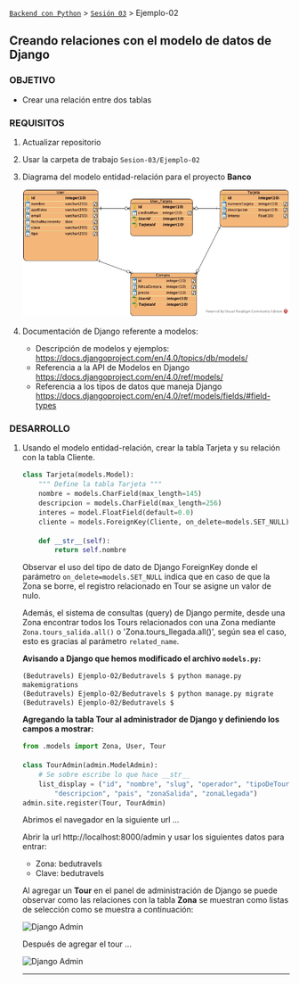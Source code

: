 [`Backend con Python`](../../Readme.md) > [`Sesión 03`](../Readme.md) > Ejemplo-02
## Creando relaciones con el modelo de datos de Django

### OBJETIVO
- Crear una relación entre dos tablas

### REQUISITOS
1. Actualizar repositorio
1. Usar la carpeta de trabajo `Sesion-03/Ejemplo-02`
1. Diagrama del modelo entidad-relación para el proyecto __Banco__

   ![Modelo entidad-relación](assets/banco-modelo-er.jpg)

1. Documentación de Django referente a modelos:
   - Descripción de modelos y ejemplos: https://docs.djangoproject.com/en/4.0/topics/db/models/
   - Referencia a la API de Modelos en Django https://docs.djangoproject.com/en/4.0/ref/models/
   - Referencia a los tipos de datos que maneja Django https://docs.djangoproject.com/en/4.0/ref/models/fields/#field-types

### DESARROLLO
1. Usando el modelo entidad-relación, crear la tabla Tarjeta y su relación con la tabla Cliente.

   ```python
   class Tarjeta(models.Model):
       """ Define la tabla Tarjeta """
       nombre = models.CharField(max_length=145)
       descripcion = models.CharField(max_length=256)
       interes = model.FloatField(default=0.0)
       cliente = models.ForeignKey(Cliente, on_delete=models.SET_NULL)

       def __str__(self):
           return self.nombre
   ```
   Observar el uso del tipo de dato de Django ForeignKey donde el parámetro `on_delete=models.SET_NULL` indica que en caso de que la Zona se borre, el registro relacionado en Tour se asigne un valor de nulo.

   Además, el sistema de consultas (query) de Django permite, desde una Zona encontrar todos los Tours relacionados con una Zona mediante `Zona.tours_salida.all()` o 'Zona.tours_llegada.all()', según sea el caso, esto es gracias al parámetro `related_name`.

   __Avisando a Django que hemos modificado el archivo `models.py`:__

   ```console
   (Bedutravels) Ejemplo-02/Bedutravels $ python manage.py makemigrations
   (Bedutravels) Ejemplo-02/Bedutravels $ python manage.py migrate
   (Bedutravels) Ejemplo-02/Bedutravels $
   ```

   __Agregando la tabla Tour al administrador de Django y definiendo los campos a mostrar:__

   ```python
   from .models import Zona, User, Tour

   class TourAdmin(admin.ModelAdmin):
       # Se sobre escribe lo que hace __str__
       list_display = ("id", "nombre", "slug", "operador", "tipoDeTour",
           "descripcion", "pais", "zonaSalida", "zonaLlegada")
   admin.site.register(Tour, TourAdmin)
   ```
   Abrimos el navegador en la siguiente url ...

   Abrir la url http://localhost:8000/admin y usar los siguientes datos para entrar:
   - Zona: bedutravels
   - Clave: bedutravels

   Al agregar un __Tour__ en el panel de administración de Django se puede observar como las relaciones con la tabla __Zona__ se muestran como listas de selección como se muestra a continuación:

   ![Django Admin](assets/admin-01.png)   

   Después de agregar el tour ...

   ![Django Admin](assets/admin-02.png)
   ***
